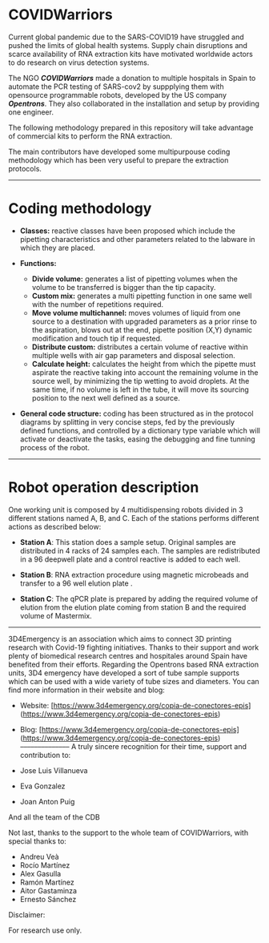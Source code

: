 # COVIDWarriors

Current global pandemic due to the SARS-COVID19 have struggled and pushed the limits of global health systems. Supply chain disruptions and scarce availability of RNA extraction kits have motivated worldwide actors to do research on virus detection systems.

The NGO ***COVIDWarriors*** made a donation to multiple hospitals in Spain to automate the PCR testing of SARS-cov2 by suppplying them with opensource programmable robots, developed by the US company ***Opentrons***. They also collaborated in the installation and setup by providing one engineer.

The following methodology prepared in this repository will take advantage of commercial kits to perform the RNA extraction.

The main contributors have developed some multipurpouse coding methodology which has been very useful to prepare the extraction protocols.

--------------
# Coding methodology


- **Classes:** reactive classes have been proposed which include the pipetting characteristics and other parameters related to the labware in which they are placed.

- **Functions:**

  - **Divide volume:** generates a list of pipetting volumes when the volume to be transferred is bigger than the tip capacity.
  - **Custom mix:** generates a multi pipetting function in one same well with the number of repetitions required.
  - **Move volume multichannel:** moves volumes of liquid from one source to a destination with upgraded parameters as a prior rinse to the aspiration, blows out at the end, pipette position (X,Y) dynamic modification and touch tip if requested.
  - **Distribute custom:** distributes a certain volume of reactive within multiple wells with air gap parameters and disposal selection.
  - **Calculate height:** calculates the height from which the pipette must aspirate the reactive taking into account the remaining volume in the source well, by minimizing the tip wetting to avoid droplets. At the same time, if no volume is left in the tube, it will move its sourcing position to the next well defined as a source.

- **General code structure:** coding has been structured as in the protocol diagrams by splitting in very concise steps, fed by the previously defined functions, and controlled by a dictionary type variable which will activate or deactivate the tasks, easing the debugging and fine tunning process of the robot.

--------------
# Robot operation description

One working unit is composed by 4 multidispensing robots divided in 3 different stations named A, B, and C. Each of the stations performs different actions as described below:

- **Station A**: This station does a sample setup. Original samples are distributed in 4 racks of 24 samples each. The samples are redistributed in a 96 deepwell plate and a control reactive is added to each well.

- **Station B**: RNA extraction procedure using magnetic microbeads and transfer to a 96 well elution plate .

- **Station C**: The qPCR plate is prepared by adding the required volume of elution from the elution plate coming from station B and the required volume of Mastermix.

--------------
3D4Emergency is an association which aims to connect 3D printing research with Covid-19 fighting initiatives. Thanks to their support and work plenty of biomedical research centres and hospitales around Spain have benefited from their efforts. Regarding the Opentrons based RNA extraction units, 3D4 emergency have developed a sort of tube sample supports which can be used with a wide variety of tube sizes and diameters.
You can find more information in their website and blog:
- Website: [https://www.3d4emergency.org/copia-de-conectores-epis] (https://www.3d4emergency.org/copia-de-conectores-epis)
- Blog: [https://www.3d4emergency.org/copia-de-conectores-epis] (https://www.3d4emergency.org/copia-de-conectores-epis)
––––––––––––––
A truly sincere recognition for their time, support and contribution to:

- Jose Luis Villanueva
- Eva Gonzalez
- Joan Anton Puig

And all the team of the CDB

Not last, thanks to the support to the whole team of COVIDWarriors, with special thanks to:
- Andreu Veà
- Rocío Martínez
- Alex Gasulla
- Ramón Martínez
- Aitor Gastaminza
- Ernesto Sánchez

Disclaimer:

For research use only.
